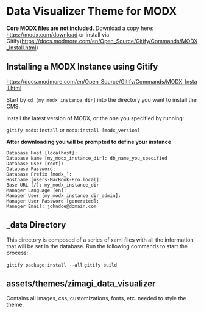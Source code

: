 # Data Visualizer Theme for MODX

**Core MODX files are not included.**
Download a copy here: https://modx.com/download or install via Gitify(https://docs.modmore.com/en/Open_Source/Gitify/Commands/MODX_Install.html)

## Installing a MODX Instance using Gitify

https://docs.modmore.com/en/Open_Source/Gitify/Commands/MODX_Install.html

Start by `cd [my_modx_instance_dir]` into the directory you want to install the CMS.

Install the latest version of MODX, or the one you specified by running:

`gitify modx:install` or `modx:install [modx_version]`

**After downloading you will be prompted to define your instance**

    Database Host [localhost]:
    Database Name [my_modx_instance_dir]: db_name_you_specified
    Database User [root]:
    Database Password:
    Database Prefix [modx_]:
    Hostname [users-MacBook-Pro.local]:
    Base URL [/]: my_modx_instance_dir
    Manager Language [en]:
    Manager User [my_modx_instance_dir_admin]:
    Manager User Password [generated]:
    Manager Email: johndoe@domain.com

## \_data Directory

This directory is composed of a series of xaml files with all the information that will be set in the database. Run the following commands to start the process:

`gitify package:install --all`
`gitify build`

## assets/themes/zimagi_data_visualizer

Contains all images, css, customizations, fonts, etc. needed to style the theme.
